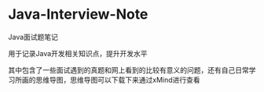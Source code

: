 # Java-Interview-Note
Java面试题笔记

用于记录Java开发相关知识点，提升开发水平

其中包含了一些面试遇到的真题和网上看到的比较有意义的问题，还有自己日常学习所画的思维导图，思维导图可以下载下来通过xMind进行查看
